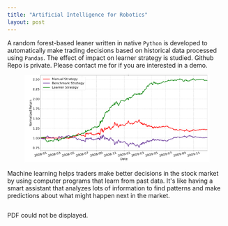 ```yaml
---
title: "Artificial Intelligence for Robotics"
layout: post
---
```

A random forest-based leaner written in native `Python` is developed to automatically make trading decisions based on historical data processed using `Pandas`. The effect of impact on learner strategy is studied. Github Repo is private. Please contact me for if you are interested in a demo.

<figure style="text-align: center;">
  <img src="/assets/project_photos/ml_for_trading/learner_performance.png" alt="Image" width="500" height="200">
</figure>


Machine learning helps traders make better decisions in the stock market by using computer programs that learn from past data. It's like having a smart assistant that analyzes lots of information to find patterns and make predictions about what might happen next in the market.

<!-- <embed src="/assets/project_photos/ml_for_trading/report.pdf" width="600" height="600" type="application/pdf"> -->
<!-- <embed src="/assets/project_photos/ml_for_trading/report.pdf" width="300" height="400" type="application/pdf">

<embed src="/assets/project_photos/ml_for_trading/report.pdf" width="500" height="375" type="application/pdf"> -->

<!-- <object data="/assets/project_photos/ml_for_trading/report.pdf" width="500" height="500" type='application/pdf'></object> -->

<div style="display: inline-block; width: 900px;">
  <object data="/assets/project_photos/ml_for_trading/report.pdf" type="application/pdf" width="100%" height="1000">
    <!-- Fallback content if the browser doesn't support embedded PDFs -->
    <p>PDF could not be displayed.</p>
  </object>
</div>